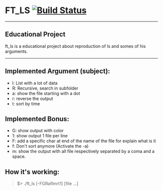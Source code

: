 __FT_LS__ [![Build Status](https://travis-ci.com/MajorTom327/ft_ls.svg?token=C3h4xYsmzkw5o5KZ5yAM&branch=master)](https://travis-ci.com/MajorTom327/ft_ls)
=========
--------------------------------------------------------------------------------
Educational Project
-------------------
ft_ls is a educational project about reproduction of ls and somes of his arguments.

--------------------------------------------------------------------------------
Implemented Argument (subject):
-------------------------------
- l: List with a lot of data
- R: Recursive, search in subfolder
- a: show the file starting with a dot
- r: reverse the output
- t: sort by time


Implemented Bonus:
------------------
- G: show output with color
- 1: show output 1 file per line
- F: add a specific char at end of the name of the file for explain what is it
- f: Don't sort anymore (Activate the -a)
- m: show the output with all file respectively separated by a coma and a space.

How it's working:
-----------------
> $> ./ft_ls [-FGRaflmrt1] [file ...]
